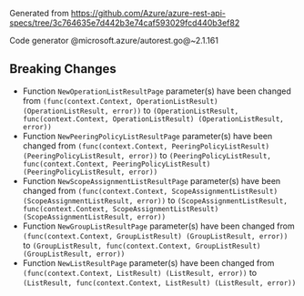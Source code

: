 Generated from https://github.com/Azure/azure-rest-api-specs/tree/3c764635e7d442b3e74caf593029fcd440b3ef82

Code generator @microsoft.azure/autorest.go@~2.1.161

## Breaking Changes

- Function `NewOperationListResultPage` parameter(s) have been changed from `(func(context.Context, OperationListResult) (OperationListResult, error))` to `(OperationListResult, func(context.Context, OperationListResult) (OperationListResult, error))`
- Function `NewPeeringPolicyListResultPage` parameter(s) have been changed from `(func(context.Context, PeeringPolicyListResult) (PeeringPolicyListResult, error))` to `(PeeringPolicyListResult, func(context.Context, PeeringPolicyListResult) (PeeringPolicyListResult, error))`
- Function `NewScopeAssignmentListResultPage` parameter(s) have been changed from `(func(context.Context, ScopeAssignmentListResult) (ScopeAssignmentListResult, error))` to `(ScopeAssignmentListResult, func(context.Context, ScopeAssignmentListResult) (ScopeAssignmentListResult, error))`
- Function `NewGroupListResultPage` parameter(s) have been changed from `(func(context.Context, GroupListResult) (GroupListResult, error))` to `(GroupListResult, func(context.Context, GroupListResult) (GroupListResult, error))`
- Function `NewListResultPage` parameter(s) have been changed from `(func(context.Context, ListResult) (ListResult, error))` to `(ListResult, func(context.Context, ListResult) (ListResult, error))`
